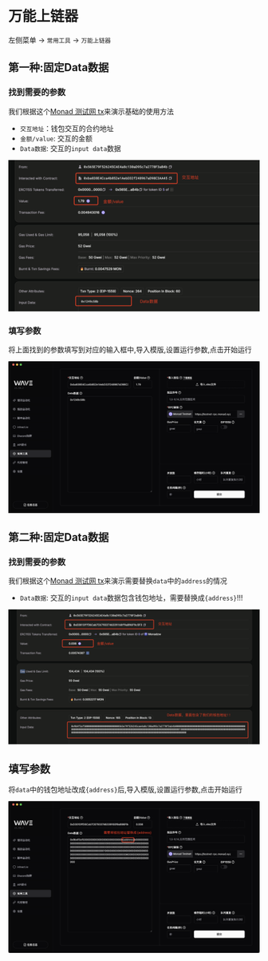 # 万能上链器

左侧菜单 -> `常用工具` -> `万能上链器`

## 第一种:固定Data数据

### 找到需要的参数

我们根据这个[Monad 测试网 tx](https://testnet.monadexplorer.com/tx/0x9996a2d8ee95a872a57fac6bafc04a6104ec1c289db9fa368d9bbaedf98334bb)来演示基础的使用方法

- `交互地址`：钱包交互的合约地址
- `金额/value`: 交互的金额
- `Data数据`: 交互的`input data`数据

![img](./assets/ss/onchain_1.png)

### 填写参数

将上面找到的参数填写到对应的输入框中,导入模版,设置运行参数,点击开始运行

![img](./assets/ss/onchain_2.png)

## 第二种:固定Data数据

### 找到需要的参数

我们根据这个[Monad 测试网 tx](https://testnet.monadexplorer.com/tx/0x6f6e05876a2dbef9107e3c7d550b94a9c18e91aceb8303614c9aba6c0d40c61a)来演示需要替换`data`中的`address`的情况

- `Data数据`: 交互的`input data`数据包含钱包地址，需要替换成`{address}`!!!

![img](./assets/ss/onchian_address_1.png)

## 填写参数

将`data`中的钱包地址改成`{address}`后,导入模版,设置运行参数,点击开始运行

![img](./assets/ss/onchain_address_2.png)
